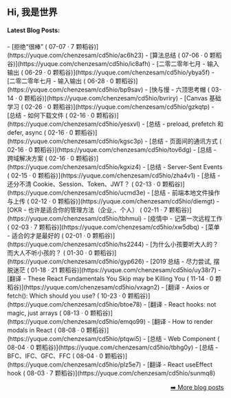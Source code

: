 <h2>Hi, 我是世界</h2>

<h4> Latest Blog Posts: </h4>
  - [拒绝“很棒” ( 07-07 · 7 颗稻谷)](https://yuque.com/chenzesam/cd5hio/ac6h23)
  - [算法总结 ( 07-06 · 0 颗稻谷)](https://yuque.com/chenzesam/cd5hio/ic8afh)
  - [二零二零年七月 - 输入输出 ( 06-29 · 0 颗稻谷)](https://yuque.com/chenzesam/cd5hio/ybya5f)
  - [二零二零年七月 - 输入输出 ( 06-28 · 0 颗稻谷)](https://yuque.com/chenzesam/cd5hio/bp9sav)
  - [快与慢 - 六顶思考帽 ( 03-14 · 0 颗稻谷)](https://yuque.com/chenzesam/cd5hio/bvriry)
  - [Canvas 基础学习 ( 02-26 · 0 颗稻谷)](https://yuque.com/chenzesam/cd5hio/gzkqtp)
  - [总结 - 如何下载文件 ( 02-16 · 0 颗稻谷)](https://yuque.com/chenzesam/cd5hio/yesxvl)
  - [总结 - preload, prefetch 和 defer, async ( 02-16 · 0 颗稻谷)](https://yuque.com/chenzesam/cd5hio/kgsc3p)
  - [总结 - 页面间的通讯方式 ( 02-16 · 0 颗稻谷)](https://yuque.com/chenzesam/cd5hio/tov6dg)
  - [总结 - 跨域解决方案 ( 02-16 · 0 颗稻谷)](https://yuque.com/chenzesam/cd5hio/kgxiz4)
  - [总结 - Server-Sent Events ( 02-15 · 0 颗稻谷)](https://yuque.com/chenzesam/cd5hio/zha4v1)
  - [总结 - 还分不清 Cookie、Session、Token、JWT？ ( 02-13 · 0 颗稻谷)](https://yuque.com/chenzesam/cd5hio/ucmd3e)
  - [总结 - 前端本地文件操作与上传 ( 02-12 · 0 颗稻谷)](https://yuque.com/chenzesam/cd5hio/diemgt)
  - [OKR - 也许是适合你的管理方法（企业,、个人） ( 02-11 · 7 颗稻谷)](https://yuque.com/chenzesam/cd5hio/tbhmui)
  - [疫情中 - 记第一次远程工作 ( 02-03 · 7 颗稻谷)](https://yuque.com/chenzesam/cd5hio/xw5dbq)
  - [菜单 - 适合的才是最好的 ( 02-01 · 0 颗稻谷)](https://yuque.com/chenzesam/cd5hio/hs2244)
  - [为什么小孩要听大人的？而大人不听小孩的？ ( 01-30 · 0 颗稻谷)](https://yuque.com/chenzesam/cd5hio/gyp626)
  - [2019 总结 - 尽力尝试, 摆脱迷茫 ( 01-18 · 21 颗稻谷)](https://yuque.com/chenzesam/cd5hio/uy38r7)
  - [翻译 - These React Fundamentals You Skip may be Killing You ( 11-14 · 0 颗稻谷)](https://yuque.com/chenzesam/cd5hio/vxagn2)
  - [翻译 - Axios or fetch(): Which should you use? ( 10-23 · 0 颗稻谷)](https://yuque.com/chenzesam/cd5hio/btoe78)
  - [翻译 - React hooks: not magic, just arrays ( 08-13 · 0 颗稻谷)](https://yuque.com/chenzesam/cd5hio/emqo99)
  - [翻译 - How to render modals in React ( 08-08 · 0 颗稻谷)](https://yuque.com/chenzesam/cd5hio/ptqwi5)
  - [总结 - Web Component ( 08-04 · 0 颗稻谷)](https://yuque.com/chenzesam/cd5hio/tbhg0y)
  - [总结 - BFC、IFC、GFC、FFC ( 08-04 · 0 颗稻谷)](https://yuque.com/chenzesam/cd5hio/plz5e7)
  - [翻译 - React useEffect hook ( 08-03 · 7 颗稻谷)](https://yuque.com/chenzesam/cd5hio/sunmq8)


<p align="right"><a href="https://www.yuque.com/chenzesam">➡️ More blog posts</a></p>
